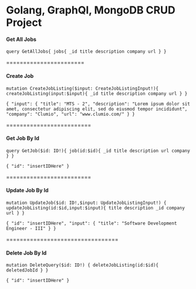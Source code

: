 # Golang, GraphQl, MongoDB CRUD Project

#### Get All Jobs

`query GetAllJobs{
  jobs{
    _id
    title
    description
    company
    url
  }
}`

=======================

#### Create Job

`mutation CreateJobListing($input: CreateJobListingInput!){
  createJobListing(input:$input){
    _id
    title
    description
    company
    url
  }
}`

`{
  "input": {
    "title": "MTS - 2",
    "description": "Lorem ipsum dolor sit amet, consectetur adipiscing elit, sed do eiusmod tempor incididunt",
    "company": "Clumio",
    "url": "www.clumio.com/"
  }
}`


=========================

#### Get Job By Id

`query GetJob($id: ID!){
    job(id:$id){
    _id
    title
    description
    url
    company
    }
}`


`{
  "id": "insertIDHere"
}`



=========================


#### Update Job By Id

`mutation UpdateJob($id: ID!,$input: UpdateJobListingInput!) {
  updateJobListing(id:$id,input:$input){
    title
    description
    _id
    company
    url
  }
}`


`{
  "id": "insertIDHere",
  "input": {
    "title": "Software Development Engineer - III"
  }
}`

=================================


#### Delete Job By Id

`mutation DeleteQuery($id: ID!) {
  deleteJobListing(id:$id){
    deletedJobId
  }
}`

`{
  "id": "insertIDHere"
}`
